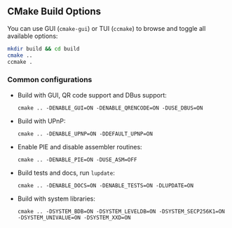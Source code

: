 ## CMake Build Options

You can use GUI (`cmake-gui`) or TUI (`ccmake`) to browse and toggle all
available options:

```bash
mkdir build && cd build
cmake ..
ccmake .
```

### Common configurations

* Build with GUI, QR code support and DBus support:

  `cmake .. -DENABLE_GUI=ON -DENABLE_QRENCODE=ON -DUSE_DBUS=ON`

* Build with UPnP:

  `cmake .. -DENABLE_UPNP=ON -DDEFAULT_UPNP=ON`

* Enable PIE and disable assembler routines:

  `cmake .. -DENABLE_PIE=ON -DUSE_ASM=OFF`

* Build tests and docs, run `lupdate`:

  `cmake .. -DENABLE_DOCS=ON -DENABLE_TESTS=ON -DLUPDATE=ON`

* Build with system libraries:

  `cmake .. -DSYSTEM_BDB=ON -DSYSTEM_LEVELDB=ON -DSYSTEM_SECP256K1=ON -DSYSTEM_UNIVALUE=ON -DSYSTEM_XXD=ON`
